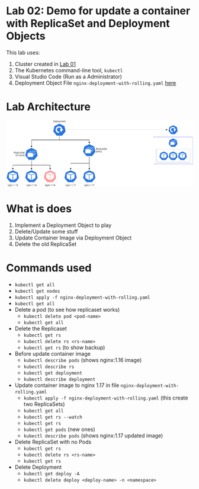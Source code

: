 # Lab 02: Demo for update a container with ReplicaSet and Deployment Objects
This lab uses:
1. Cluster created in [Lab 01](../lab01_create_K8s_cluster/README.md)
2. The Kubernetes command-line tool, ```kubectl```
3. Visual Studio Code (Run as a Administrator)
4. Deployment Object File ```nginx-deployment-with-rolling.yaml``` [here](../lab02_replicaset_and_deployment_demo/nginx-deployment-with-rolling.yaml)

# Lab Architecture
![Diagram](../diagrams/generated_png_diagrams/lab-02-deployment-rs.png)

# What is does
1. Implement a Deployment Object to play
2. Delete/Update some stuff
3. Update Container Image via Deployment Object
4. Delete the old ReplicaSet

# Commands used
- ```kubectl get all```
- ```kubectl get nodes```
- ```kubectl apply -f nginx-deployment-with-rolling.yaml```
- ```kubectl get all```
- Delete a pod (to see how replicaset works)
    - ```kubectl delete pod <pod-name>```
    - ```kubectl get all```
- Delete the Replicaset
    - ```kubectl get rs```
    - ```kubectl delete rs <rs-name>```
    - ```kubectl get rs``` (to show backup)
- Before update container image
    - ```kubectl describe pods``` (shows nginx:1.16 image)
    - ```kubectl describe rs```
    - ```kubectl get deployment```
    - ```kubectl describe deployment```
- Update container image to nginx 1.17 in file ```nginx-deployment-with-rolling.yaml```
    - ```kubectl apply -f nginx-deployment-with-rolling.yaml``` (this create two ReplicaSets)
    - ```kubectl get all```
    - ```kubectl get rs --watch```
    - ```kubectl get rs```
    - ```kubectl get pods``` (new ones)
    - ```kubectl describe pods``` (shows nginx:1.17 updated image)
- Delete ReplicaSet with no Pods
    - ```kubectl get rs```
    - ```kubectl delete rs <rs-name>```
    - ```kubectl get rs```
- Delete Deployment
    - ```kubectl get deploy -A```
    - ```kubectl delete deploy <deploy-name> -n <namespace>```
